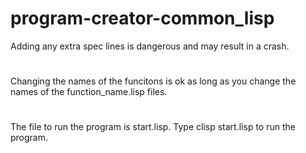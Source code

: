 # program-creator-common_lisp
Adding any extra spec lines is dangerous and may result in a crash.
#
Changing the names of the funcitons is ok as long as you change the names of the function_name.lisp files.
#
 The file to run the program is start.lisp.
Type clisp start.lisp to run the program.